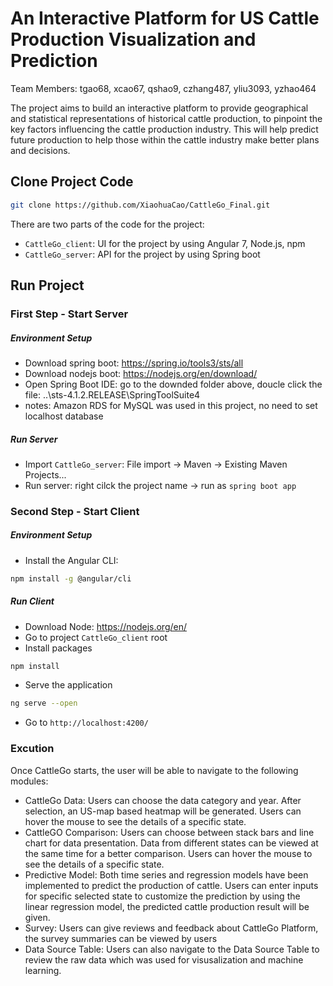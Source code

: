 # An Interactive Platform for US Cattle Production Visualization and Prediction
Team Members: tgao68, xcao67, qshao9, czhang487, yliu3093, yzhao464

The project aims to build an interactive platform to provide geographical and statistical representations of historical cattle production, to pinpoint the key factors influencing the cattle production industry. This will help predict future production to help those within the cattle industry make better plans and decisions.
## Clone Project Code
```bash
git clone https://github.com/XiaohuaCao/CattleGo_Final.git
```
There are two parts of the code for the project:
* `CattleGo_client`: UI for the project by using Angular 7, Node.js, npm
* `CattleGo_server`: API for the project by using Spring boot
## Run Project
### First Step - Start Server
#####  Environment Setup
* Download spring boot: https://spring.io/tools3/sts/all
* Download nodejs boot: https://nodejs.org/en/download/
* Open Spring Boot IDE: go to the downded folder above, doucle click the file: ..\sts-4.1.2.RELEASE\SpringToolSuite4
* notes: Amazon RDS for MySQL was used in this project, no need to set localhost database

#####  Run Server
* Import `CattleGo_server`: File import -> Maven -> Existing Maven Projects...
* Run server: right cilck the project name -> run as `spring boot app`
### Second Step - Start Client
##### Environment Setup
* Install the Angular CLI: 
```bash
npm install -g @angular/cli
```

#####   Run Client
* Download Node: https://nodejs.org/en/
* Go to project `CattleGo_client` root
* Install packages
 ```bash
npm install
```
* Serve the application
 ```bash
ng serve --open
```
* Go to `http://localhost:4200/`
### Excution
Once CattleGo starts, the user will be able to navigate to the following modules:
* CattleGo Data:
Users can choose the data category and year. After selection, an US-map based heatmap will be generated. Users can hover the mouse to see the details of a specific state. 
* CattleGO Comparison:
Users can choose between stack bars and line chart for data presentation. Data from different states can be viewed at the same time for a better comparison. Users can hover the mouse to see the details of a specific state. 
* Predictive Model:
Both time series and regression models have been implemented to predict the production of cattle. Users can enter inputs for specific selected state to customize the prediction by using the linear regression model, the predicted cattle production result will be given. 
* Survey:
Users can give reviews and feedback about CattleGo Platform, the survey summaries can be viewed by users
* Data Source Table:
Users can also navigate to the Data Source Table to review the raw data which was used for visusalization and machine learning.

















